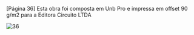 [Página 36]
Esta obra foi composta em Unb Pro
e impressa em offset 90 g/m2
para a Editora Circuito LTDA

![36](./img/page_36-01.jpg)
